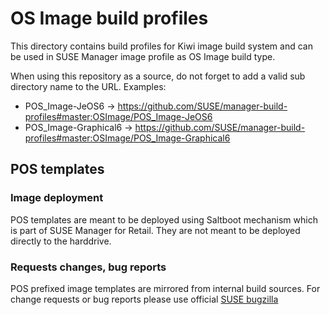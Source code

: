 # OS Image build profiles

This directory contains build profiles for Kiwi image build system and can be used in SUSE Manager image profile as OS Image build type.

When using this repository as a source, do not forget to add a valid sub directory name to the URL. Examples:

* POS_Image-JeOS6 -> https://github.com/SUSE/manager-build-profiles#master:OSImage/POS_Image-JeOS6
* POS_Image-Graphical6 -> https://github.com/SUSE/manager-build-profiles#master:OSImage/POS_Image-Graphical6

## POS templates

### Image deployment

POS templates are meant to be deployed using Saltboot mechanism which is part of SUSE Manager for Retail. They are not meant to be deployed directly to the harddrive.

### Requests changes, bug reports

POS prefixed image templates are mirrored from internal build sources. For change requests or bug reports please use official [SUSE bugzilla](https://bugzilla.suse.com)

